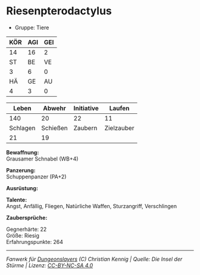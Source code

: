 # Riesenpterodactylus  
- Gruppe: Tiere  

| KÖR | AGI | GEI |  
| --- | --- | --- |  
| 14  | 16  | 2   |
| ST  | BE  | VE  |  
| 3   | 6   | 0   |
| HÄ  | GE  | AU  |  
| 4   | 3   | 0   |


| Leben    | Abwehr   | Initiative | Laufen     |
| -------- | -------- | ---------- | ---------- |
| 140      | 20       | 22         | 11         |
| Schlagen | Schießen | Zaubern    | Zielzauber |
| 21       | 19       |            |            |

**Bewaffnung:**  
Grausamer Schnabel (WB+4)

**Panzerung:**  
Schuppenpanzer (PA+2)

**Ausrüstung:**  


**Talente:**  
Angst, Anfällig, Fliegen, Natürliche Waffen, Sturzangriff, Verschlingen

**Zaubersprüche:**  


Gegnerhärte: 22  
Größe: Riesig  
Erfahrungspunkte: 264  



___
*Fanwerk für [Dungeonslayers](https://www.dungeonslayers.net/) (C) Christian Kennig | Quelle: Die Insel der Stürme | Lizenz: [CC-BY-NC-SA 4.0](https://creativecommons.org/licenses/by-nc-sa/4.0/deed.de)*